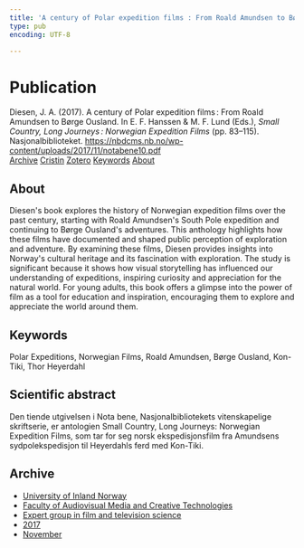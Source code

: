 ```yaml
---
title: 'A century of Polar expedition films : From Roald Amundsen to Børge Ousland'
type: pub
encoding: UTF-8

---
```

<h1>Publication</h1>
<article id="csl-bib-container-M5RNX35N" class="csl-bib-container">
  <div class="csl-bib-body"> <div class="csl-entry">Diesen, J. A. (2017). A century of Polar expedition films : From Roald Amundsen to Børge Ousland. In E. F. Hanssen &#38; M. F. Lund (Eds.), <i>Small Country, Long Journeys : Norwegian Expedition Films</i> (pp. 83–115). Nasjonalbiblioteket. <a href="https://nbdcms.nb.no/wp-content/uploads/2017/11/notabene10.pdf">https://nbdcms.nb.no/wp-content/uploads/2017/11/notabene10.pdf</a></div> </div>
  <div class="csl-bib-buttons">
    <a href="#taxonomy-article-M5RNX35N" alt="archive" class="csl-bib-button">Archive</a>
    <a href="https://app.cristin.no/results/show.jsf?id=1516232" alt="Cristin" class="csl-bib-button">Cristin</a>
    <a href="http://zotero.org/groups/5881554/items/M5RNX35N" alt="Zotero" class="csl-bib-button">Zotero</a>
    <a href="#keywords-article-M5RNX35N" alt="keywords" class="csl-bib-button">Keywords</a>
    <a href="#about-article-M5RNX35N" alt="about_pub" class="csl-bib-button">About</a>
  </div>
  <div id="csl-bib-meta-container-M5RNX35N"></div>
</article>
<div id="csl-bib-meta-M5RNX35N" class="csl-bib-meta">
  <article id="about-article-M5RNX35N" class="about_pub-article">
    <h1>About</h1>
    Diesen's book explores the history of Norwegian expedition films over the past century, starting with Roald Amundsen's South Pole expedition and continuing to Børge Ousland's adventures. This anthology highlights how these films have documented and shaped public perception of exploration and adventure. By examining these films, Diesen provides insights into Norway's cultural heritage and its fascination with exploration. The study is significant because it shows how visual storytelling has influenced our understanding of expeditions, inspiring curiosity and appreciation for the natural world. For young adults, this book offers a glimpse into the power of film as a tool for education and inspiration, encouraging them to explore and appreciate the world around them.
  </article>
  <article id="keywords-article-M5RNX35N" class="keywords-article">
    <h1>Keywords</h1>
    Polar Expeditions, Norwegian Films, Roald Amundsen, Børge Ousland, Kon-Tiki, Thor Heyerdahl
  </article>
  <article id="abstract-article-M5RNX35N" class="abstract-article">
    <h1>Scientific abstract</h1>
    Den tiende utgivelsen i Nota bene, Nasjonalbibliotekets vitenskapelige skriftserie, er antologien Small Country, Long Journeys: Norwegian Expedition Films, som tar for seg norsk ekspedisjonsfilm fra Amundsens sydpolekspedisjon til Heyerdahls ferd med Kon-Tiki.
  </article>
  <article id="taxonomy-article-M5RNX35N" class="taxonomy-article">
    <h1>Archive</h1>
    <ul>
      <li><a href="{{< params subfolder >}}en/archive/?key=3DCRN523">University of Inland Norway</a></li>
      <li><a href="{{< params subfolder >}}en/archive/?key=8XUDF4FD">Faculty of Audiovisual Media and Creative Technologies</a></li>
      <li><a href="{{< params subfolder >}}en/archive/?key=GP9PM6PG">Expert group in film and television science</a></li>
      <li><a href="{{< params subfolder >}}en/archive/?key=FUSJD299">2017</a></li>
      <li><a href="{{< params subfolder >}}en/archive/?key=TTFG6K5M">November</a></li>
    </ul>
  </article>
</div>
